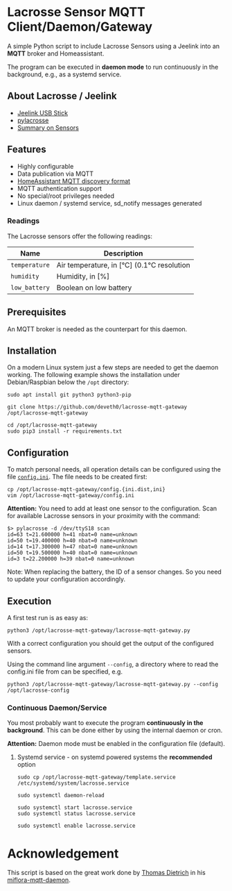 # Lacrosse Sensor MQTT Client/Daemon/Gateway

A simple Python script to include Lacrosse Sensors using a Jeelink into an **MQTT** broker and Homeassistant.

The program can be executed in **daemon mode** to run continuously in the background, e.g., as a systemd service.

## About Lacrosse / Jeelink

* [Jeelink USB Stick](https://www.digitalsmarties.net/products/jeelink)
* [pylacrosse](https://github.com/hthiery/python-lacrosse)
* [Summary on Sensors](https://wiki.fhem.de/wiki/JeeLink#LaCrosse_Sketch)

## Features

* Highly configurable
* Data publication via MQTT
* [HomeAssistant MQTT discovery format](https://home-assistant.io/docs/mqtt/discovery/)
* MQTT authentication support
* No special/root privileges needed
* Linux daemon / systemd service, sd\_notify messages generated


### Readings

The Lacrosse sensors offer the following readings:

| Name            | Description |
|-----------------|-------------|
| `temperature`   | Air temperature, in [°C] (0.1°C resolution |
| `humidity`      | Humidity, in [%] |
| `low_battery`   | Boolean on low battery |

## Prerequisites

An MQTT broker is needed as the counterpart for this daemon.

## Installation

On a modern Linux system just a few steps are needed to get the daemon working.
The following example shows the installation under Debian/Raspbian below the `/opt` directory:

```shell
sudo apt install git python3 python3-pip

git clone https://github.com/deveth0/lacrosse-mqtt-gateway /opt/lacrosse-mqtt-gateway

cd /opt/lacrosse-mqtt-gateway
sudo pip3 install -r requirements.txt
```

## Configuration

To match personal needs, all operation details can be configured using the file [`config.ini`](config.ini.dist).
The file needs to be created first:

```shell
cp /opt/lacrosse-mqtt-gateway/config.{ini.dist,ini}
vim /opt/lacrosse-mqtt-gateway/config.ini
```

**Attention:**
You need to add at least one sensor to the configuration.
Scan for available Lacrosse sensors in your proximity with the command:

```shell
$> pylacrosse -d /dev/ttyS18 scan
id=63 t=21.600000 h=41 nbat=0 name=unknown
id=50 t=19.400000 h=40 nbat=0 name=unknown
id=14 t=17.300000 h=47 nbat=0 name=unknown
id=50 t=19.500000 h=40 nbat=0 name=unknown
id=3 t=22.200000 h=39 nbat=0 name=unknown
```

Note: When replacing the battery, the ID of a sensor changes. So you need to update your configuration accordingly. 

## Execution

A first test run is as easy as:

```shell
python3 /opt/lacrosse-mqtt-gateway/lacrosse-mqtt-gateway.py
```

With a correct configuration you should get the output of the configured sensors. 

Using the command line argument `--config`, a directory where to read the config.ini file from can be specified, e.g.

```shell
python3 /opt/lacrosse-mqtt-gateway/lacrosse-mqtt-gateway.py --config /opt/lacrosse-config
```

### Continuous Daemon/Service

You most probably want to execute the program **continuously in the background**.
This can be done either by using the internal daemon or cron.

**Attention:** Daemon mode must be enabled in the configuration file (default).

1. Systemd service - on systemd powered systems the **recommended** option

   ```shell
   sudo cp /opt/lacrosse-mqtt-gateway/template.service /etc/systemd/system/lacrosse.service

   sudo systemctl daemon-reload

   sudo systemctl start lacrosse.service
   sudo systemctl status lacrosse.service

   sudo systemctl enable lacrosse.service
   ```

# Acknowledgement

This script is based on the great work done by [Thomas Dietrich](https://github.com/ThomDietrich) in his [miflora-mqtt-daemon](https://github.com/ThomDietrich/miflora-mqtt-daemon).
